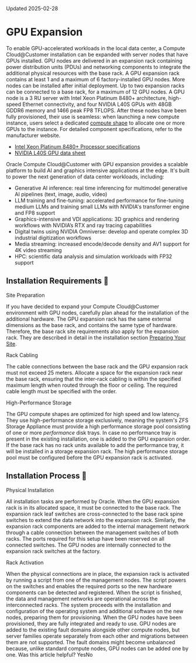 Updated 2025-02-28
# GPU Expansion
To enable GPU-accelerated workloads in the local data center, a Compute Cloud@Customer installation can be expanded with server nodes that have GPUs installed.
GPU nodes are delivered in an expansion rack containing power distribution units (PDUs) and networking components to integrate the additional physical resources with the base rack. A GPU expansion rack contains at least 1 and a maximum of 6 factory-installed GPU nodes. More nodes can be installed after initial deployment. Up to two expansion racks can be connected to a base rack, for a maximum of 12 GPU nodes.
A GPU node is a 3 RU server with Intel Xeon Platinum 8480+ architecture, high-speed Ethernet connectivity, and four NVIDIA L40S GPUs with 48GB GDDR6 memory and 1466 peak FP8 TFLOPS. After these nodes have been fully provisioned, their use is seamless: when launching a new compute instance, users select a dedicated [compute shape](https://docs.oracle.com/en-us/iaas/compute-cloud-at-customer/topics/compute/compute-shapes.htm#compute-shapes "A shape is a template that determines the type and amount of resources that are allocated to a compute instance. Compute Cloud@Customer offers a choice between a flexible shape for generic workloads, and dedicated shapes for GPU-accelerated workloads.") to allocate one or more GPUs to the instance.
For detailed component specifications, refer to the manufacturer website.
  * [Intel Xeon Platinum 8480+ Processor specifications](https://www.intel.com/content/www/us/en/products/sku/231746/intel-xeon-platinum-8480-processor-105m-cache-2-00-ghz/specifications.html)
  * [NVIDIA L40S GPU data sheet](https://resources.nvidia.com/en-us-l40s/l40s-datasheet-28413?ncid=no-ncid)


Oracle Compute Cloud@Customer with GPU expansion provides a scalable platform to build AI and graphics intensive applications at the edge. It's built to power the next generation of data center workloads, including: 
  * Generative AI inference: real time inferencing for multimodel generative AI pipelines (text, image, audio, video)
  * LLM training and fine-tuning: accelerated performance for fine-tuning medium LLMs and training small LLMs with NVIDIA's transformer engine and FP8 support
  * Graphics-intensive and VDI applications: 3D graphics and rendering workflows with NVIDIA’s RTX and ray tracing capabilities
  * Digital twins using NVIDIA Omniverse: develop and operate complex 3D industrial digitization workflows
  * Media streaming: increased encode/decode density and AV1 support for 4K video streaming
  * HPC: scientific data analysis and simulation workloads with FP32 support


## Installation Requirements 🔗  

Site Preparation
    
If you have decided to expand your Compute Cloud@Customer environment with GPU nodes, carefully plan ahead for the installation of the additional hardware. The GPU expansion rack has the same external dimensions as the base rack, and contains the same type of hardware. Therefore, the base rack site requirements also apply for the expansion rack. They are described in detail in the installation section [Preparing Your Site](https://docs.oracle.com/en-us/iaas/compute-cloud-at-customer/topics/site-prep/preparing-site.htm#prepare-your-site "Use the information in this section to learn about site requirements before the arrival of Oracle Compute Cloud@Customer."). 

Rack Cabling
    
The cable connections between the base rack and the GPU expansion rack must not exceed 25 meters. Allocate a space for the expansion rack near the base rack, ensuring that the inter-rack cabling is within the specified maximum length when routed through the floor or ceiling. The required cable length must be specified with the order. 

High-Performance Storage
    
The GPU compute shapes are optimized for high speed and low latency. They use high-performance storage exclusively, meaning the system's ZFS Storage Appliance must provide a high performance storage pool consisting of one or more _performance_ disk trays. In case no performance tray is present in the existing installation, one is added to the GPU expansion order. If the base rack has no rack units available to add the performance tray, it will be installed in a storage expansion rack. The high performance storage pool must be configured before the GPU expansion rack is activated.
## Installation Process 🔗  

Physical Installation
    
All installation tasks are performed by Oracle. When the GPU expansion rack is in its allocated space, it must be connected to the base rack. The expansion rack leaf switches are cross-connected to the base rack spine switches to extend the data network into the expansion rack. Similarly, the expansion rack components are added to the internal management network through a cable connection between the management switches of both racks. The ports required for this setup have been reserved on all connected switches. The GPU nodes are internally connected to the expansion rack switches at the factory. 

Rack Activation
    
When the physical connections are in place, the expansion rack is activated by running a script from one of the management nodes. The script powers on the switches and enables the required ports so the new hardware components can be detected and registered. When the script is finished, the data and management networks are operational across the interconnected racks. The system proceeds with the installation and configuration of the operating system and additional software on the new nodes, preparing them for provisioning. When the GPU nodes have been provisioned, they are fully integrated and ready to use.
GPU nodes are added to the existing fault domains alongside other compute nodes, but server families operate separately from each other and migrations between them are not supported. The fault domains might become unbalanced because, unlike standard compute nodes, GPU nodes can be added one by one.
Was this article helpful?
YesNo

